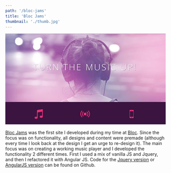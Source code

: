 ```yaml
---
path: '/bloc-jams'
title: 'Bloc Jams'
thumbnail: './thumb.jpg'
---
```


![Bloc Jams](thumb.jpg)

[Bloc Jams](https://bloc-jams-angularjs.herokuapp.com/album)  was the first site I developed during my time at [Bloc](https://www.bloc.io/frontend-development-bootcamp). Since the focus was on functionality, all designs and content were premade (although every time I look back at the design I get an urge to re-design it). The main focus was on creating a working music player and I developed the functionality 2 different times. First I used a mix of vanilla JS and Jquery, and then I refactored it with Angular JS. Code for the [Jquery version](https://github.com/EricSSartorius/bloc-jams) or [AngularJS version](https://github.com/EricSSartorius/bloc-jams-angular) can be found on Github.